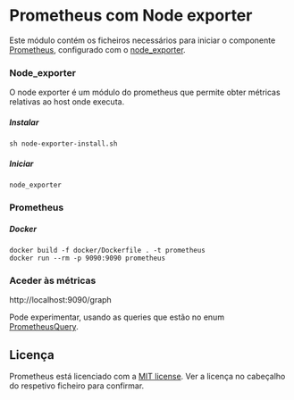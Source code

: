# Prometheus com Node exporter

Este módulo contém os ficheiros necessários para iniciar o componente [Prometheus](https://prometheus.io/), 
configurado com o [node_exporter](https://prometheus.io/docs/guides/node-exporter/).

### Node_exporter

O node exporter é um módulo do prometheus que permite obter métricas relativas ao host onde executa.

##### Instalar

```shell script
sh node-exporter-install.sh
```

##### Iniciar

```shell script
node_exporter
```

### Prometheus
 
##### Docker

```shell script
docker build -f docker/Dockerfile . -t prometheus  
docker run --rm -p 9090:9090 prometheus
```

### Aceder às métricas

http://localhost:9090/graph

Pode experimentar, usando as queries que estão no enum [PrometheusQuery](../manager-database/src/main/java/pt/unl/fct/miei/usmanagement/manager/monitoring/PrometheusQuery.java).

## Licença

Prometheus está licenciado com a [MIT license](../LICENSE). Ver a licença no cabeçalho do respetivo ficheiro para confirmar.
 